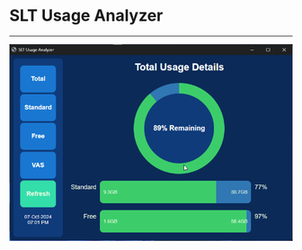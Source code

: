 # SLT Usage Analyzer
---
![](https://github.com/gamithaKalharaW/SLT-Usage-Analyzer/blob/master/docs/chrome_eUajhYow4o.png)
